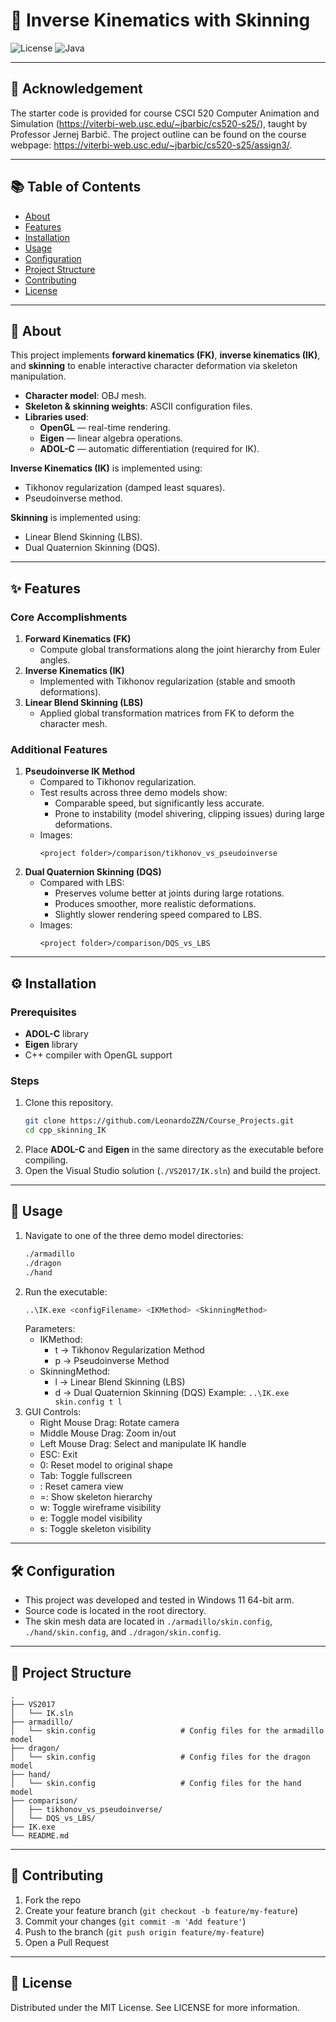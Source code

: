 # 🚶 Inverse Kinematics with Skinning
![License](https://img.shields.io/badge/license-MIT-blue.svg)
![Java](https://img.shields.io/badge/java-8%2B-orange)

---
## 📢 Acknowledgement
The starter code is provided for course CSCI 520 Computer Animation and Simulation (https://viterbi-web.usc.edu/~jbarbic/cs520-s25/), taught by Professor Jernej Barbič.
The project outline can be found on the course webpage: https://viterbi-web.usc.edu/~jbarbic/cs520-s25/assign3/.

---

## 📚 Table of Contents
- [About](#-about)
- [Features](#-features)
- [Installation](#-installation)
- [Usage](#-usage)
- [Configuration](#-configuration)
- [Project Structure](#-project-structure)
- [Contributing](#-contributing)
- [License](#-license)

---

## 📖 About
This project implements **forward kinematics (FK)**, **inverse kinematics (IK)**, and **skinning** to enable interactive character deformation via skeleton manipulation.  

- **Character model**: OBJ mesh.  
- **Skeleton & skinning weights**: ASCII configuration files.  
- **Libraries used**:  
  - **OpenGL** — real-time rendering.  
  - **Eigen** — linear algebra operations.  
  - **ADOL-C** — automatic differentiation (required for IK).  

**Inverse Kinematics (IK)** is implemented using:  
- Tikhonov regularization (damped least squares).  
- Pseudoinverse method.  

**Skinning** is implemented using:  
- Linear Blend Skinning (LBS).  
- Dual Quaternion Skinning (DQS).  

---

## ✨ Features
### Core Accomplishments
1. **Forward Kinematics (FK)**  
   - Compute global transformations along the joint hierarchy from Euler angles.  
2. **Inverse Kinematics (IK)**  
   - Implemented with Tikhonov regularization (stable and smooth deformations).  
3. **Linear Blend Skinning (LBS)**  
   - Applied global transformation matrices from FK to deform the character mesh. 

### Additional Features
1. **Pseudoinverse IK Method**  
   - Compared to Tikhonov regularization.  
   - Test results across three demo models show:  
     - Comparable speed, but significantly less accurate.  
     - Prone to instability (model shivering, clipping issues) during large deformations.  
   - Images:  
     ```
     <project folder>/comparison/tikhonov_vs_pseudoinverse
     ```  
2. **Dual Quaternion Skinning (DQS)**  
   - Compared with LBS:  
     - Preserves volume better at joints during large rotations.  
     - Produces smoother, more realistic deformations.  
     - Slightly slower rendering speed compared to LBS.  
   - Images:  
     ```
     <project folder>/comparison/DQS_vs_LBS
     ```  

---

## ⚙️ Installation
### Prerequisites
- **ADOL-C** library  
- **Eigen** library  
- C++ compiler with OpenGL support  

### Steps
1. Clone this repository.
   ```bash
   git clone https://github.com/LeonardoZZN/Course_Projects.git
   cd cpp_skinning_IK
   ```
2. Place **ADOL-C** and **Eigen** in the same directory as the executable before compiling.  
3. Open the Visual Studio solution (`./VS2017/IK.sln`) and build the project.

---

## 🚀 Usage
1. Navigate to one of the three demo model directories:  
	```bash
	./armadillo
	./dragon
	./hand
	```
2. Run the executable:  
	```bash
	..\IK.exe <configFilename> <IKMethod> <SkinningMethod>
	```
	Parameters:
	- IKMethod:
		- t → Tikhonov Regularization Method
		- p → Pseudoinverse Method
	- SkinningMethod:
		- l → Linear Blend Skinning (LBS)
		- d → Dual Quaternion Skinning (DQS)
	Example:
	`..\IK.exe skin.config t l`
3. GUI Controls:
	- Right Mouse Drag: Rotate camera
	- Middle Mouse Drag: Zoom in/out
	- Left Mouse Drag: Select and manipulate IK handle
	- ESC: Exit
	- 0: Reset model to original shape
	- Tab: Toggle fullscreen
	- \: Reset camera view
	- =: Show skeleton hierarchy
	- w: Toggle wireframe visibility
	- e: Toggle model visibility
	- s: Toggle skeleton visibility

---

## 🛠 Configuration
- This project was developed and tested in Windows 11 64-bit arm.
- Source code is located in the root directory.
- The skin mesh data are located in `./armadillo/skin.config`, `./hand/skin.config`, and `./dragon/skin.config`.

---

## 📂 Project Structure
```pgsql
.
├── VS2017
│   └── IK.sln
├── armadillo/
│   └── skin.config                   # Config files for the armadillo model
├── dragon/
│   └── skin.config                   # Config files for the dragon model
├── hand/
│   └── skin.config                   # Config files for the hand model
├── comparison/
│   ├── tikhonov_vs_pseudoinverse/
│   └── DQS_vs_LBS/
├── IK.exe
└── README.md

```

---

## 🤝 Contributing
1. Fork the repo
2. Create your feature branch (`git checkout -b feature/my-feature`)
3. Commit your changes (`git commit -m 'Add feature'`)
4. Push to the branch (`git push origin feature/my-feature`)
5. Open a Pull Request

---

## 📜 License
Distributed under the MIT License. See LICENSE for more information.




